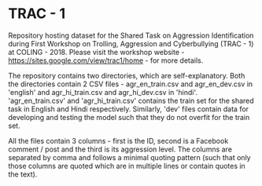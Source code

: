 # TRAC - 1
Repository hosting dataset for the Shared Task on Aggression Identification during First Workshop on Trolling,  Aggression and Cyberbullying (TRAC - 1) at COLING - 2018. Please visit the workshop website - https://sites.google.com/view/trac1/home - for more details.

The repository contains two directories, which are self-explanatory. Both the directories contain 2 CSV files - agr_en_train.csv and agr_en_dev.csv in 'english' and agr_hi_train.csv and agr_hi_dev.csv in 'hindi'. 'agr_en_train.csv' and 'agr_hi_train.csv' contains the train set for the shared task in English and Hindi respectively. Similarly, 'dev' files contain data for developing and testing the model such that they do not overfit for the train set.

All the files contain 3 columns - first is the ID, second is a Facebook comment / post and the third is its aggression level. The columns are separated by comma and follows a minimal quoting pattern (such that only those columns are quoted which are in multiple lines or contain quotes in the text).
